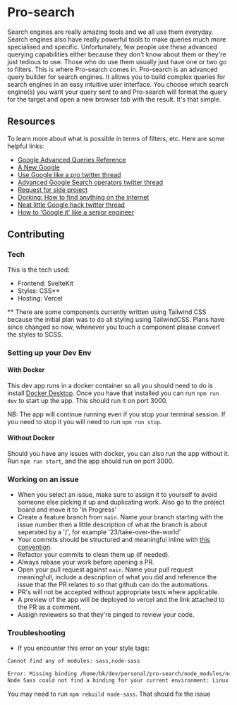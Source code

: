 # Pro-search

Search engines are really amazing tools and we all use them everyday. Search engines also have really powerful tools to make queries much more specialised and specific. Unfortunately, few people use these advanced querying capabilities either because they don't know about them or they're just tedious to use. Those who do use them usually just have one or two go to filters. This is where Pro-search comes in. Pro-search is an advanced query builder for search engines. It allows you to build complex queries for search engines in an easy intuitive user interface. You choose which search engine(s) you want your query sent to and Pro-search will format the query for the target and open a new browser tab with the result. It's that simple.

## Resources

To learn more about what is possible in terms of filters, etc. Here are some helpful links:

- [Google Advanced Queries Reference](http://www.googleguide.com/advanced_operators_reference.html)
- [A New Google](https://dcgross.com/a-new-google)
- [Use Google like a pro twitter thread](https://twitter.com/denicmarko/status/1385460520707313666?s=09)
- [Advanced Google Search operators twitter thread](https://twitter.com/hnshah/status/1335622960401457152?s=19)
- [Request for side project](https://twitter.com/swyx/status/1335627133956153344?s=19)
- [Dorking: How to find anything on the internet](https://www.alec.fyi/dorking-how-to-find-anything-on-the-internet.html)
- [Neat little Google hack twitter thread](https://twitter.com/stephsmithio/status/1388622741037666308?s=19)
- [How to 'Google it' like a senior engineer](https://youtu.be/cEBkvm0-rg0)

## Contributing

### Tech

This is the tech used:

- Frontend: SvelteKit
- Styles: CSS\*\*
- Hosting: Vercel

\*\* There are some components currently written using Tailwind CSS because the initial plan was to do all styling using TailwindCSS. Plans have since changed so now, whenever you touch a component please convert the styles to SCSS.

### Setting up your Dev Env

#### With Docker
This dev app runs in a docker container so all you should need to do is install [Docker Desktop](https://www.docker.com/products/docker-desktop 'Download Docker Desktop'). Once you have that installed you can run `npm run dev` to start up the app. This should run it on port 3000.

NB: The app will continue running even if you stop your terminal session. If you need to stop it you will need to run `npm run stop`.

#### Without Docker
Should you have any issues with docker, you can also run the app without it. Run `npm run start`, and the app should run on port 3000.

### Working on an issue

- When you select an issue, make sure to assign it to yourself to avoid someone else picking it up and duplicating work. Also go to the project board and move it to 'In Progress'
- Create a feature branch from `main`. Name your branch starting with the issue number then a little description of what the branch is about seperated by a '/', for example '23/take-over-the-world'
- Your commits should be structured and meaningful inline with [this convention](https://dev.to/bhekanik/supercharge-your-git-history-with-better-commit-messages-32fk).
- Refactor your commits to clean them up (if needed).
- Always rebase your work before opening a PR.
- Open your pull request against `main`. Name your pull request meaningfull, include a description of what you did and reference the issue that the PR relates to so that github can do the automations.
- PR's will not be accepted without appropriate tests where applicable.
- A preview of the app will be deployed to vercel and the link attached to the PR as a comment.
- Assign reviewers so that they're pinged to review your code.

### Troubleshooting

- If you encounter this error on your style tags:

```bash
Cannot find any of modules: sass,node-sass

Error: Missing binding /home/bk/dev/personal/pro-search/node_modules/node-sass/vendor/linux-x64-83/binding.node
Node Sass could not find a binding for your current environment: Linux 64-bit with Node.js 14.x
```

You may need to run `npm rebuild node-sass`. That should fix the issue
